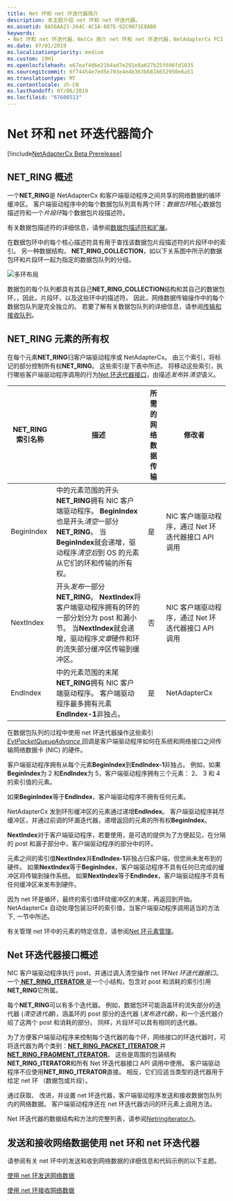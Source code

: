 ```yaml
---
title: Net 环和 net 环迭代器简介
description: 本主题介绍 net 环和 net 环迭代器。
ms.assetid: 8A56AA21-264C-4C1A-887E-92C9071E8AB8
keywords:
- Net 环和 net 环迭代器，NetCx 简介 net 环和 net 环迭代器，NetAdapterCx PCI 设备 net 环，NetAdapterCx 异步 I/O NetAdapterCx 简介
ms.date: 07/01/2019
ms.localizationpriority: medium
ms.custom: 19H1
ms.openlocfilehash: e67eaf4d6e21b4ad7e291e8a627b25f696fd1035
ms.sourcegitcommit: 6f74454e7ed5e703e4e4b363b6816652950e6a51
ms.translationtype: MT
ms.contentlocale: zh-CN
ms.lasthandoff: 07/06/2019
ms.locfileid: "67608513"
---
```

# <a name="introduction-to-net-rings-and-net-ring-iterators"></a>Net 环和 net 环迭代器简介

[!include[NetAdapterCx Beta Prerelease](../netcx-beta-prerelease.md)]

## <a name="netring-overview"></a>NET_RING 概述

一个**NET_RING**是 NetAdapterCx 和客户端驱动程序之间共享的网络数据的循环缓冲区。 客户端驱动程序中的每个数据包队列具有两个环：*数据包环*核心数据包描述符和一个*片段环*每个数据包片段描述符。

有关数据包描述符的详细信息，请参阅[数据包描述符和扩展](packet-descriptors-and-extensions.md)。

在数据包环中的每个核心描述符具有用于查找该数据包片段描述符的片段环中的索引。 另一种数据结构， **NET_RING_COLLECTION**，如以下关系图中所示的数据包环和片段环一起为指定的数据包队列的分组。

![多环布局](images/multi-ring.png) 

数据包的每个队列都具有其自己**NET_RING_COLLECTION**结构和其自己的数据包环，，因此，片段环，以及这些环中的描述符。 因此，网络数据传输操作中的每个数据包队列是完全独立的。 若要了解有关数据包队列的详细信息，请参阅[传输和接收队列](transmit-and-receive-queues.md)。

## <a name="netring-element-ownership"></a>NET_RING 元素的所有权

在每个元素**NET_RING**归客户端驱动程序或 NetAdapterCx。 由三个索引，将标记的部分控制所有权**NET_RING**。 这些索引是下表中所述。 将移动这些索引，执行哪些客户端驱动程序调用的行为[Net 环迭代器接口](#net-ring-iterator-interface-overview)，由描述*发布*并*清空*语义。 

| **NET_RING**索引名称 | 描述 | 所需的网络数据传输 | 修改者 |
| --- | --- | --- | --- |
| BeginIndex | 中的元素范围的开头**NET_RING**拥有 NIC 客户端驱动程序。 **BeginIndex**也是开头*清空*一部分**NET_RING**。 当**BeginIndex**就会递增，驱动程序*清空后*到 OS 的元素从它们的环和传输的所有权。 | 是 | NIC 客户端驱动程序，通过 Net 环迭代器接口 API 调用 |
| NextIndex | 开头*发布*一部分**NET_RING**。 **NextIndex**将客户端驱动程序拥有的环的一部分划分为 post 和漏小节。 当**NextIndex**就会递增，驱动程序*文章*硬件和环的流失部分缓冲区传输到缓冲区。 | 否 | NIC 客户端驱动程序，通过 Net 环迭代器接口 API 调用 |
| EndIndex | 中的元素范围的末尾**NET_RING**拥有 NIC 客户端驱动程序。 客户端驱动程序最多拥有元素**EndIndex-1**非独占。 | 是 | NetAdapterCx |

在数据包队列的过程中使用 net 环迭代器操作这些索引[ *EvtPacketQueueAdvance* ](https://docs.microsoft.com/windows-hardware/drivers/ddi/content/netpacketqueue/nc-netpacketqueue-evt_packet_queue_advance)回调是客户端驱动程序如何在系统和网络接口之间传输网络数据卡 (NIC) 的硬件。

客户端驱动程序拥有从每个元素**BeginIndex**到**EndIndex-1**非独占。 例如，如果**BeginIndex**为 2 和**EndIndex**为 5，客户端驱动程序拥有三个元素： 2、 3 和 4 的索引值的元素。

如果**BeginIndex**等于**EndIndex**，客户端驱动程序不拥有任何元素。

NetAdapterCx 发到环形缓冲区的元素通过递增**EndIndex**。 客户端驱动程序耗尽缓冲区，并通过前调的环漏迭代器，递增返回的元素的所有权**BeginIndex**。

**NextIndex**对于客户端驱动程序，若要使用，是可选的提供为了方便起见，在分隔的 post 和漏子部分中，客户端驱动程序的部分中的环。

元素之间的索引值**NextIndex**并**EndIndex-1**非独占归客户端，但您尚未发布到的硬件。 如果**NextIndex**等于**BeginIndex**，客户端驱动程序不具有任何已完成的缓冲区将传输到操作系统。 如果**NextIndex**等于**EndIndex**，客户端驱动程序不具有任何缓冲区来发布到硬件。

因为 net 环是循环，最终的索引值环绕缓冲区的末尾，再返回到开始。 NetAdapterCx 自动处理包装沿环的索引值，当客户端驱动程序调用适当的方法下, 一节中所述。

有关管理 net 环中的元素的特定信息，请参阅[Net 环元素管理](net-ring-element-management.md)。

## <a name="net-ring-iterator-interface-overview"></a>Net 环迭代器接口概述

NIC 客户端驱动程序执行 post，并通过调入清空操作 net 环*Net 环迭代器接口*。 一个[ **NET_RING_ITERATOR** ](https://docs.microsoft.com/windows-hardware/drivers/ddi/content/netringiterator/ns-netringiterator-_net-ring-iterator)是一个小结构，包含对 post 和消耗的索引引用**NET_RING**它所属。 

每个**NET_RING**可以有多个迭代器。 例如，数据包环可能涵盖环的流失部分的迭代器 (*清空迭代器*)，涵盖环的 post 部分的迭代器 (*发布迭代器*)，和一个迭代器介绍了这两个 post 和消耗的部分。 同样，片段环可以具有相同的迭代器。

为了方便客户端驱动程序来控制每个迭代器的每个环，网络接口的环迭代器时，可将迭代器为两个类别：[**NET_RING_PACKET_ITERATOR** ](https://docs.microsoft.com/windows-hardware/drivers/ddi/content/netringiterator/ns-netringiterator-_net-ring-packet-iterator)并[ **NET_RING_FRAGMENT_ITERATOR**](https://docs.microsoft.com/windows-hardware/drivers/ddi/content/netringiterator/ns-netringiterator-_net-ring-fragment-iterator)。 这些是周围的包装结构**NET_RING_ITERATOR**和所有 Net 环迭代器接口 API 调用中使用。 客户端驱动程序不应使用**NET_RING_ITERATOR**直接。 相反，它们应适当类型的迭代器用于给定 net 环 （数据包或片段）。

通过获取、 改进，并设置 net 环迭代器，客户端驱动程序发送和接收数据包队列内的网络数据。 客户端驱动程序还在 net 环迭代器访问的环元素上调用方法。

Net 环迭代器的数据结构和方法的完整列表，请参阅[Netringiterator.h](https://docs.microsoft.com/windows-hardware/drivers/ddi/content/netringiterator/)。

## <a name="sending-and-receiving-network-data-with-net-rings-and-net-ring-iterators"></a>发送和接收网络数据使用 net 环和 net 环迭代器

请参阅有关 net 环中的发送和收到网络数据的详细信息和代码示例的以下主题。

[使用 net 环发送网络数据](sending-network-data-with-net-rings.md)

[使用 net 环接收网络数据](receiving-network-data-with-net-rings.md)
